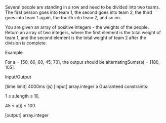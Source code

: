 
Several people are standing in a row and need to be divided into two teams. The first person goes into team 1, the second goes into team 2, the third goes into team 1 again, the fourth into team 2, and so on.

You are given an array of positive integers - the weights of the people. Return an array of two integers, where the first element is the total weight of team 1, and the second element is the total weight of team 2 after the division is complete.

Example

For a = [50, 60, 60, 45, 70], the output should be alternatingSums(a) = [180, 105].

Input/Output

[time limit] 4000ms (js)
[input] array.integer a
Guaranteed constraints:

1 ≤ a.length ≤ 10,

45 ≤ a[i] ≤ 100.

[output] array.integer